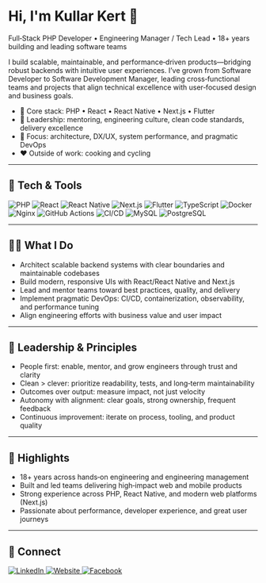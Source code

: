# Hi, I'm Kullar Kert 👋
Full‑Stack PHP Developer • Engineering Manager / Tech Lead • 18+ years building and leading software teams

I build scalable, maintainable, and performance‑driven products—bridging robust backends with intuitive user experiences. I’ve grown from Software Developer to Software Development Manager, leading cross‑functional teams and projects that align technical excellence with user‑focused design and business goals.

- 🚀 Core stack: PHP • React • React Native • Next.js • Flutter
- 🧭 Leadership: mentoring, engineering culture, clean code standards, delivery excellence
- 🧩 Focus: architecture, DX/UX, system performance, and pragmatic DevOps
- ❤️ Outside of work: cooking and cycling

---

## 🔧 Tech & Tools
<p>
  <img alt="PHP" src="https://img.shields.io/badge/PHP-777BB4?logo=php&logoColor=white">
  <img alt="React" src="https://img.shields.io/badge/React-20232A?logo=react&logoColor=61DAFB">
  <img alt="React Native" src="https://img.shields.io/badge/React_Native-20232A?logo=react&logoColor=61DAFB">
  <img alt="Next.js" src="https://img.shields.io/badge/Next.js-000000?logo=next.js&logoColor=white">
  <img alt="Flutter" src="https://img.shields.io/badge/Flutter-02569B?logo=flutter&logoColor=white">
  <img alt="TypeScript" src="https://img.shields.io/badge/TypeScript-3178C6?logo=typescript&logoColor=white">
  <img alt="Docker" src="https://img.shields.io/badge/Docker-2496ED?logo=docker&logoColor=white">
  <img alt="Nginx" src="https://img.shields.io/badge/Nginx-009639?logo=nginx&logoColor=white">
  <img alt="GitHub Actions" src="https://img.shields.io/badge/GitHub%20Actions-2088FF?logo=github-actions&logoColor=white">
  <img alt="CI/CD" src="https://img.shields.io/badge/CI%2FCD-2F855A?logo=azurepipelines&logoColor=white">
  <img alt="MySQL" src="https://img.shields.io/badge/MySQL-4479A1?logo=mysql&logoColor=white">
  <img alt="PostgreSQL" src="https://img.shields.io/badge/PostgreSQL-4169E1?logo=postgresql&logoColor=white">
</p>

---

## 👩‍💻 What I Do
- Architect scalable backend systems with clear boundaries and maintainable codebases
- Build modern, responsive UIs with React/React Native and Next.js
- Lead and mentor teams toward best practices, quality, and delivery
- Implement pragmatic DevOps: CI/CD, containerization, observability, and performance tuning
- Align engineering efforts with business value and user impact

---

## 🧭 Leadership & Principles
- People first: enable, mentor, and grow engineers through trust and clarity
- Clean > clever: prioritize readability, tests, and long‑term maintainability
- Outcomes over output: measure impact, not just velocity
- Autonomy with alignment: clear goals, strong ownership, frequent feedback
- Continuous improvement: iterate on process, tooling, and product quality

---

## 🌟 Highlights
- 18+ years across hands‑on engineering and engineering management
- Built and led teams delivering high‑impact web and mobile products
- Strong experience across PHP, React Native, and modern web platforms (Next.js)
- Passionate about performance, developer experience, and great user journeys

---

## 🤝 Connect
<p>
  <a href="https://www.linkedin.com/in/kullarkert/">
    <img alt="LinkedIn" src="https://img.shields.io/badge/LinkedIn-Kullar%20Kert-0A66C2?logo=linkedin&logoColor=white">
  </a>
  <a href="https://kullar.ee/">
    <img alt="Website" src="https://img.shields.io/badge/Website-kullar.ee-2EA44F?logo=google-chrome&logoColor=white">
  </a>
  <a href="https://www.facebook.com/kullar.kert/">
    <img alt="Facebook" src="https://img.shields.io/badge/Facebook-1877F2?logo=facebook&logoColor=white">
  </a>
</p>
